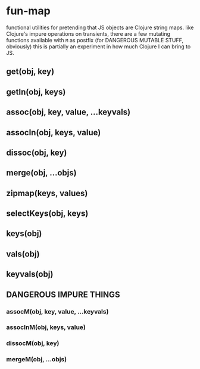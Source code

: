 # fun-map

  functional utilities for pretending that JS objects are Clojure string maps.
  like Clojure's impure operations on transients, there are a few mutating functions available with `M` as postfix (for DANGEROUS MUTABLE STUFF, obviously)
  this is partially an experiment in how much Clojure I can bring to JS.

## get(obj, key)
## getIn(obj, keys)
## assoc(obj, key, value, …keyvals)
## assocIn(obj, keys, value)
## dissoc(obj, key)
## merge(obj, …objs)
## zipmap(keys, values)
## selectKeys(obj, keys)
## keys(obj)
## vals(obj)
## keyvals(obj)

## DANGEROUS IMPURE THINGS
### assocM(obj, key, value, …keyvals)
### assocInM(obj, keys, value)
### dissocM(obj, key)
### mergeM(obj, …objs)
